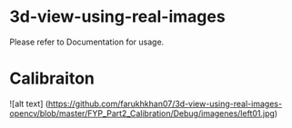 # 3d-view-using-real-images
Please refer to Documentation for usage.
 
# Calibraiton


![alt text] (https://github.com/farukhkhan07/3d-view-using-real-images-opencv/blob/master/FYP_Part2_Calibration/Debug/imagenes/left01.jpg)
